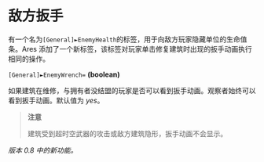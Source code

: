 # 敌方扳手

有一个名为`[General]►EnemyHealth`的标签，用于向敌方玩家隐藏单位的生命值条。Ares 添加了一个新标签，该标签对玩家单击修复建筑时出现的扳手动画执行相同的操作。

`[General]►EnemyWrench=` **(boolean)**

如果建筑在维修，与拥有者没结盟的玩家是否可以看到扳手动画。观察者始终可以看到扳手动画。默认值为 *yes*。

> **注意**
>
> 建筑受到超时空武器的攻击或敌方建筑隐形，扳手动画不会显示。

*版本 0.8 中的新功能。*